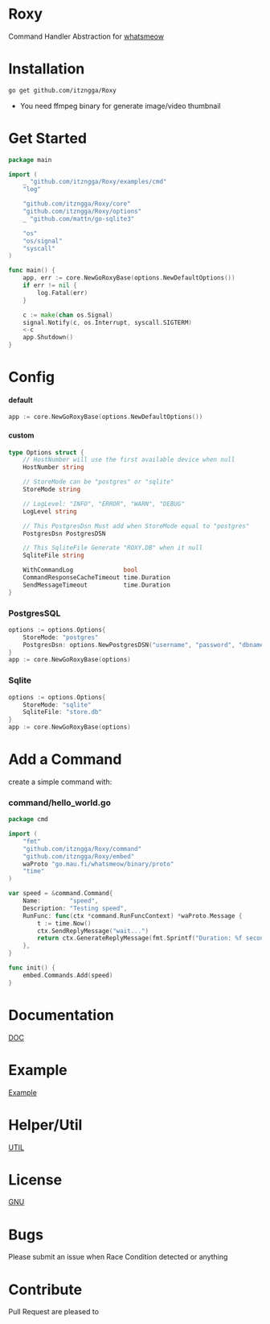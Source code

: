 # Roxy

Command Handler Abstraction for [whatsmeow](https://github.com/tulir/whatsmeow)

# Installation
```bash 
go get github.com/itzngga/Roxy
```
- You need ffmpeg binary for generate image/video thumbnail

# Get Started
```go
package main

import (
	_ "github.com/itzngga/Roxy/examples/cmd"
	"log"

	"github.com/itzngga/Roxy/core"
	"github.com/itzngga/Roxy/options"
	_ "github.com/mattn/go-sqlite3"

	"os"
	"os/signal"
	"syscall"
)

func main() {
	app, err := core.NewGoRoxyBase(options.NewDefaultOptions())
	if err != nil {
		log.Fatal(err)
	}

	c := make(chan os.Signal)
	signal.Notify(c, os.Interrupt, syscall.SIGTERM)
	<-c
	app.Shutdown()
}


```
# Config
#### default
```go
app := core.NewGoRoxyBase(options.NewDefaultOptions())
```
#### custom
```go
type Options struct {
	// HostNumber will use the first available device when null
	HostNumber string

	// StoreMode can be "postgres" or "sqlite"
	StoreMode string

	// LogLevel: "INFO", "ERROR", "WARN", "DEBUG"
	LogLevel string

	// This PostgresDsn Must add when StoreMode equal to "postgres"
	PostgresDsn PostgresDSN

	// This SqliteFile Generate "ROXY.DB" when it null
	SqliteFile string

	WithCommandLog              bool
	CommandResponseCacheTimeout time.Duration
	SendMessageTimeout          time.Duration
}
```
### PostgresSQL
```go
options := options.Options{
	StoreMode: "postgres"
	PostgresDsn: options.NewPostgresDSN("username", "password", "dbname", "port", "disable", "Asia/Jakarta")
}
app := core.NewGoRoxyBase(options)
```

### Sqlite
```go
options := options.Options{
	StoreMode: "sqlite"
	SqliteFile: "store.db"
}
app := core.NewGoRoxyBase(options)
```

# Add a Command
create a simple command with:
### command/hello_world.go
```go
package cmd

import (
	"fmt"
	"github.com/itzngga/Roxy/command"
	"github.com/itzngga/Roxy/embed"
	waProto "go.mau.fi/whatsmeow/binary/proto"
	"time"
)

var speed = &command.Command{
	Name:        "speed",
	Description: "Testing speed",
	RunFunc: func(ctx *command.RunFuncContext) *waProto.Message {
		t := time.Now()
		ctx.SendReplyMessage("wait...")
		return ctx.GenerateReplyMessage(fmt.Sprintf("Duration: %f seconds", time.Now().Sub(t).Seconds()))
	},
}

func init() {
	embed.Commands.Add(speed)
}

```

# Documentation
[DOC](https://github.com/itzngga/Roxy/tree/master/DOC.md)
# Example
[Example](https://github.com/itzngga/Roxy/tree/master/examples)
# Helper/Util
[UTIL](https://github.com/itzngga/Roxy/tree/master/util)

# License
[GNU](https://github.com/itzngga/Roxy/blob/master/LICENSE)

# Bugs
Please submit an issue when Race Condition detected or anything

# Contribute
Pull Request are pleased to